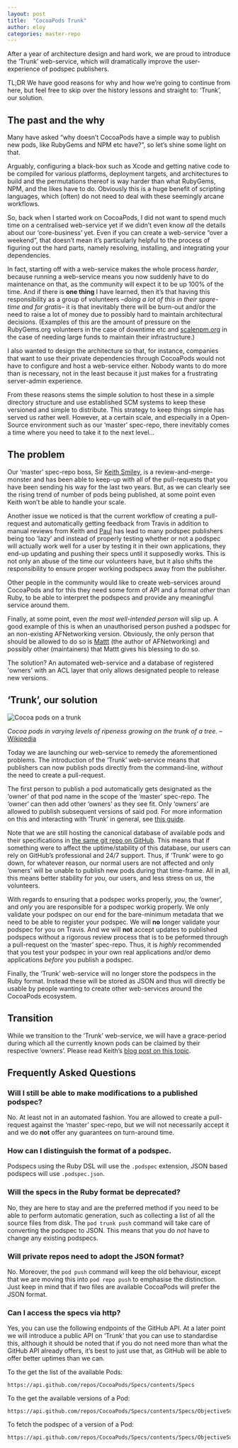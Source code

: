 ```yaml
---
layout: post
title:  "CocoaPods Trunk"
author: eloy
categories: master-repo
---
```


After a year of architecture design and hard work, we are proud to introduce the ‘Trunk’ web-service, which will dramatically improve the user-experience of podspec publishers.

<!-- more -->

TL;DR We have good reasons for why and how we’re going to continue from here, but feel free to skip over the history lessons and straight to: ‘Trunk’, our solution.

## The past and the why

Many have asked “why doesn’t CocoaPods have a simple way to publish new pods, like RubyGems and NPM etc have?”, so let’s shine some light on that.

Arguably, configuring a black-box such as Xcode and getting native code to be compiled for various platforms, deployment targets, and architectures to build and the permutations thereof is way harder than what RubyGems, NPM, and the likes have to do. Obviously this is a huge benefit of scripting languages, which (often) do not need to deal with these seemingly arcane workflows.

So, back when I started work on CocoaPods, I did not want to spend much time on a centralised web-service yet if we didn’t even know _all_ the details about our ‘core-business’ yet. Even if you can create a web-service “over a weekend”, that doesn’t mean it’s particularly helpful to the process of figuring out the hard parts, namely resolving, installing, and integrating your dependencies.

In fact, starting off with a web-service makes the whole process _harder_, because running a web-service means you now suddenly have to do maintenance on that, as the community will expect it to be up 100% of the time. And if there is **one thing** I have learned, then it’s that having this responsibility as a group of volunteers –_doing a lot of this in their spare-time and for gratis_– it is that inevitably there will be burn-out and/or the need to raise a lot of money due to possibly hard to maintain architectural decisions. (Examples of this are the amount of pressure on the RubyGems.org volunteers in the case of downtime etc and [scalenpm.org](https://scalenpm.nodejitsu.com) in the case of needing large funds to maintain their infrastructure.)

I also wanted to design the architecture so that, for instance, companies that want to use their private dependencies through CocoaPods would not have to configure and host a web-service either. Nobody wants to do more than is necessary, not in the least because it just makes for a frustrating server-admin experience.

From these reasons stems the simple solution to host these in a simple directory structure and use established SCM systems to keep these versioned and simple to distribute. This strategy to keep things simple has served us rather well. However, at a certain scale, and especially in a Open-Source environment such as our ‘master’ spec-repo, there inevitably comes a time where you need to take it to the next level…


## The problem

Our ‘master’ spec-repo boss, Sir [Keith Smiley](http://twitter.com/SmileyKeith), is a review-and-merge-monster and has been able to keep-up with all of the pull-requests that you have been sending his way for the last two years. But, as we can clearly see the rising trend of number of pods being published, at some point even Keith won’t be able to handle your scale.

Another issue we noticed is that the current workflow of creating a pull-request and automatically getting feedback from Travis in addition to manual reviews from Keith and [Paul](http://twitter.com/squarefrog) has lead to many podspec publishers being too ‘lazy’ and instead of properly testing whether or not a podspec will actually work well for a user by testing it in their own applications, they end-up updating and pushing their specs until it supposedly works. This is not only an abuse of the time our volunteers have, but it also shifts the responsibility to ensure proper working podspecs away from the publisher.

Other people in the community would like to create web-services around CocoaPods and for this they need some form of API and a format _other_ than Ruby, to be able to interpret the podspecs and provide any meaningful service around them.

Finally, at some point, even _the most well-intended person_ will slip up. A good example of this is when an unauthorised person pushed a podspec for an non-existing AFNetworking version. Obviously, the only person that should be allowed to do so is [Mattt](http://twitter.com/mattt) (the author of AFNetworking) and possibly other (maintainers) that Mattt gives his blessing to do so.

The solution? An automated web-service and a database of registered 'owners' with an ACL layer that only allows designated people to release new versions.


## ‘Trunk’, our solution

![Cocoa pods on a trunk](http://upload.wikimedia.org/wikipedia/commons/e/e0/Cocoa_Pods.JPG)

_Cocoa pods in varying levels of ripeness growing on the trunk of a tree._ – [Wikipedia](http://en.wikipedia.org/wiki/Cocoa_production_in_Ivory_Coast)

Today we are launching our web-service to remedy the aforementioned problems. The introduction of the ‘Trunk’ web-service means that publishers can now publish pods directly from the command-line, _without_ the need to create a pull-request.

The first person to publish a pod automatically gets designated as the ‘owner’ of that pod name in the scope of the ‘master’ spec-repo. The ‘owner’ can then add other ‘owners’ as they see fit. Only ‘owners’ are allowed to publish subsequent versions of said pod. For more information on this and interacting with ‘Trunk’ in general, see [this guide](http://guides.cocoapods.org/making/getting-setup-with-trunk).

Note that we are still hosting the canonical database of available pods and their specifications in [the same git repo on GitHub](https://github.com/CocoaPods/Specs). This means that if something were to affect the uptime/stability of this database, our users can rely on GitHub’s professional and 24/7 support. Thus, if ‘Trunk’ were to go down, for whatever reason, our normal users are not affected and only ‘owners’ will be unable to publish new pods during that time-frame. All in all, this means better stability for _you_, our users, and less stress on _us_, the volunteers.

With regards to ensuring that a podspec works properly, _you_, the ‘owner’, and _only_ you are responsible for a podspec workig properly. We only validate your podspec on our end for the bare-minimum metadata that we need to be able to register your podspec. We will **no** longer validate your podspec for you on Travis. And we will **not** accept updates to published podspecs without a rigorous review process that is to be peformed through a pull-request on the ‘master’ spec-repo. Thus, it is _highly_ recommended that you test your podspec in your own real applications and/or demo applications _before_ you publish a podspec.

Finally, the ‘Trunk’ web-service will no longer store the podspecs in the Ruby format. Instead these will be stored as JSON and thus will directly be usable by people wanting to create other web-services around the CocoaPods ecosystem.


## Transition

While we transition to the ‘Trunk’ web-service, we will have a grace-period during which all the currently known pods can be claimed by their respective ‘owners’. Please read Keith’s [blog post on this topic](http://blog.cocoapods.org/Claim-Your-Pods/).


## Frequently Asked Questions

### Will I still be able to make modifications to a published podspec?

No. At least not in an automated fashion. You are allowed to create a pull-request against the ‘master’ spec-repo, but we will not necessarily accept it and we do **not** offer any guarantees on turn-around time.

### How can I distinguish the format of a podspec.

Podspecs using the Ruby DSL will use the `.podspec` extension, JSON based
podspecs will use `.podspec.json`.

### Will the specs in the Ruby format be deprecated?

No, they are here to stay and are the preferred method if you need to be able to perform automatic generation, such as collecting a list of all the source files from disk. The `pod trunk push` command will take care of converting the podspec to JSON. This means that you do _not_ have to change any existing podspecs.

### Will private repos need to adopt the JSON format?

No. Moreover, the `pod push` command will keep the old behaviour, except that we are moving this into `pod repo push` to emphasise the distinction.
Just keep in mind that if two files are available CocoaPods will prefer the JSON format.

### Can I access the specs via http?

Yes, you can use the following endpoints of the GitHub API. At a later point we will introduce a public API on ‘Trunk’ that you can use to standardise this, although it should be noted that if you do not need more than what the GitHub API already offers, it’s best to just use that, as GitHub will be able to offer better uptimes than we can.

To the get the list of the available Pods:

```
https://api.github.com/repos/CocoaPods/Specs/contents/Specs
```

To the get the available versions of a Pod:

```
https://api.github.com/repos/CocoaPods/Specs/contents/Specs/ObjectiveSugar
```

To fetch the podspec of a version of a Pod:

```
https://api.github.com/repos/CocoaPods/Specs/contents/Specs/ObjectiveSugar/0.9/ObjectiveSugar.podspec.json
```
